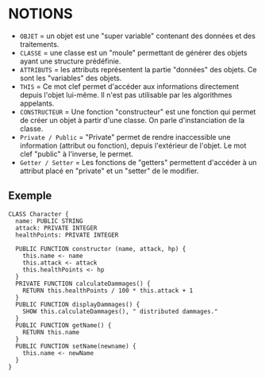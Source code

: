 # NOTIONS

* `OBJET` = un objet est une "super variable" contenant des données et des traitements.
* `CLASSE` = une classe est un "moule" permettant de générer des objets ayant une structure prédéfinie.
* `ATTRIBUTS` = les attributs représentent la partie "données" des objets. Ce sont les "variables" des objets.
* `THIS` = Ce mot clef permet d'accéder aux informations directement depuis l'objet lui-même. Il n'est pas utilisable par les algorithmes appelants.
* `CONSTRUCTEUR` = Une fonction "constructeur" est une fonction qui permet de créer un objet à partir d'une classe. On parle d'instanciation de la classe.
* `Private / Public` = "Private" permet de rendre inaccessible une information (attribut ou fonction), depuis l'extérieur de l'objet. Le mot clef "public" à l'inverse, le permet.
* `Getter / Setter` = Les fonctions de "getters" permettent d'accéder à un attribut placé en "private" et un "setter" de le modifier.

## Exemple 

```
CLASS Character {
  name: PUBLIC STRING
  attack: PRIVATE INTEGER
  healthPoints: PRIVATE INTEGER

  PUBLIC FUNCTION constructor (name, attack, hp) {
    this.name <- name
    this.attack <- attack
    this.healthPoints <- hp
  }
  PRIVATE FUNCTION calculateDammages() {
    RETURN this.healthPoints / 100 * this.attack + 1
  }
  PUBLIC FUNCTION displayDammages() {
    SHOW this.calculateDammages(), " distributed dammages."
  }
  PUBLIC FUNCTION getName() {
    RETURN this.name
  }
  PUBLIC FUNCTION setName(newname) {
    this.name <- newName
  }
}